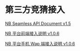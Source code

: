 # 第三方竞猜接入

<a href="assets/NBSeamlessAPIDocumentv1.5.pdf" target="_blank">NB Seamless API Document v1.5</a>

<a href="assets/NBWebSDKv1.0.6.pdf" target="_blank">NB 平台前端接入说明 v1.0.6</a>

<a href="assets/NBWapSDKv1.0.6.pdf" target="_blank">NB 平台手机 Wap 端接入说明 v1.0.6</a>
